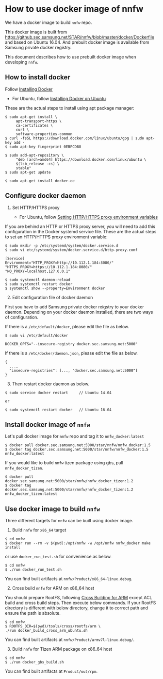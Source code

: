# How to use docker image of nnfw

We have a docker image to build `nnfw` repo.

This docker image is built from https://github.sec.samsung.net/STAR/nnfw/blob/master/docker/Dockerfile and based on Ubuntu 16.04.
And prebuilt docker image is available from Samsung private docker registry.

This document describes how to use prebuilt docker image when developing `nnfw`.

## How to install docker

Follow [Installing Docker](https://docs.docker.com/)

- For Ubuntu, follow [Installing Docker on Ubuntu](https://docs.docker.com/install/linux/docker-ce/ubuntu/)

These are the actual steps to install using apt package manager:
```
$ sudo apt-get install \
     apt-transport-https \
     ca-certificates \
     curl \
     software-properties-common
$ curl -fsSL https://download.docker.com/linux/ubuntu/gpg | sudo apt-key add -
$ sudo apt-key fingerprint 0EBFCD88
```
```
$ sudo add-apt-repository \
     "deb [arch=amd64] https://download.docker.com/linux/ubuntu \
     $(lsb_release -cs) \
	 stable"
$ sudo apt-get update
```
```
$ sudo apt-get install docker-ce
```

## Configure docker daemon

1. Set HTTP/HTTPS proxy

    * For Ubuntu, follow [Setting HTTP/HTTPS proxy environment variables](https://docs.docker.com/v17.09/engine/admin/systemd/#httphttps-proxy)

If you are behind an HTTP or HTTPS proxy server, you will need to add this configuration in the Docker systemd service file.
These are the actual steps to set an HTTP/HTTPS proxy environment variable:
```
$ sudo mkdir -p /etc/systemd/system/docker.service.d
$ sudo vi etc/systemd/system/docker.service.d/http-proxy.conf
```
```
[Service]
Environment="HTTP_PROXY=http://10.112.1.184:8080/" "HTTPS_PROXY=https://10.112.1.184:8080/" "NO_PROXY=localhost,127.0.0.1"
```
```
$ sudo systemctl daemon-reload
$ sudo systemctl restart docker
$ systemctl show --property=Environment docker
```

2. Edit configuration file of docker daemon

First you have to add Samsung private docker reigstry to your docker daemon.
Depending on your docker daemon installed, there are two ways of configuration.


If there is a `/etc/default/docker`, please edit the file as below.
```
$ sudo vi /etc/default/docker

DOCKER_OPTS="--insecure-registry docker.sec.samsung.net:5000"
```

If there is a `/etc/docker/daemon.json`, please edit the file as below.
```
{
  ...,
  "insecure-registries": [..., "docker.sec.samsung.net:5000"]
}
```

3. Then restart docker daemon as below.

```
$ sudo service docker restart     // Ubuntu 14.04

or

$ sudo systemctl restart docker   // Ubuntu 16.04
```

## Install docker image of `nnfw`

Let's pull docker image for `nnfw` repo and tag it to `nnfw_docker:latest`

```
$ docker pull docker.sec.samsung.net:5000/star/nnfw/nnfw_docker:1.5
$ docker tag docker.sec.samsung.net:5000/star/nnfw/nnfw_docker:1.5 nnfw_docker:latest
```

If you would like to build `nnfw` tizen package using gbs, pull `nnfw_docker_tizen`.
```
$ docker pull docker.sec.samsung.net:5000/star/nnfw/nnfw_docker_tizen:1.2
$ docker tag docker.sec.samsung.net:5000/star/nnfw/nnfw_docker_tizen:1.2 nnfw_docker_tizen:latest
```

## Use docker image to build `nnfw`
Three different targets for `nnfw` can be built using docker image.

1. Build `nnfw` for `x86_64` target
```
$ cd nnfw
$ docker run --rm -v $(pwd):/opt/nnfw -w /opt/nnfw nnfw_docker make install
```
or use `docker_run_test.sh` for convenience as below.
```
$ cd nnfw
$ ./run docker_run_test.sh
```
You can find built artifacts at `nnfw/Product/x86_64-linux.debug`.

2. Cross build `nnfw` for ARM on x86_64 host

You should prepare RootFS, following [Cross Building for ARM](https://github.sec.samsung.net/STAR/nnfw/blob/master/docs/howto/CrossBuildForArm.md) except ACL build and cross build steps. Then execute below commands. If your RootFS directory is different with below directory, change it to correct path and ensure the path is absolute.
```
$ cd nnfw
$ ROOTFS_DIR=$(pwd)/tools/cross/rootfs/arm \
./run docker_build_cross_arm_ubuntu.sh
```
You can find built artifacts at `nnfw/Product/armv7l-linux.debug/`.

3. Build `nnfw` for Tizen ARM package on x86_64 host
```
$ cd nnfw
$ ./run docker_gbs_build.sh
```
You can find built artifacts at `Product/out/rpm`.
